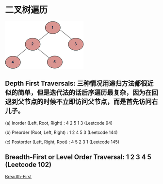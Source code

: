 #  二叉树遍历
![tree](https://github.com/LiLiu1118/Leetcode-Solution/blob/main/Markdown%20Photos/tree12.gif)

##  Depth First Traversals: 三种情况用递归方法都很近似的简单，但是迭代法的话后序遍历最复杂，因为在回退到父节点的时候不立即访问父节点，而是首先访问右儿子。

(a) Inorder (Left, Root, Right) : 4 2 5 1 3 (Leetcode 94)

(b) Preorder (Root, Left, Right) : 1 2 4 5 3 (Leetcode 144)

(c) Postorder (Left, Right, Root) : 4 5 2 3 1 (Leetcode 145) 

##  Breadth-First or Level Order Traversal: 1 2 3 4 5  (Leetcode 102)

[Breadth-First](https://www.geeksforgeeks.org/level-order-tree-traversal/)
